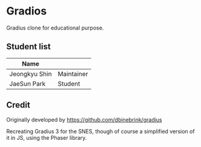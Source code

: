 # Gradios

Gradius clone for educational purpose.

## Student list

| Name         |            |
|--------------|------------|
| Jeongkyu Shin| Maintainer |
| JaeSun Park    | Student     |

## Credit

Originally developed by https://github.com/dbinebrink/gradius

Recreating Gradius 3 for the SNES, though of course a simplified version of it in JS, using the Phaser library.

